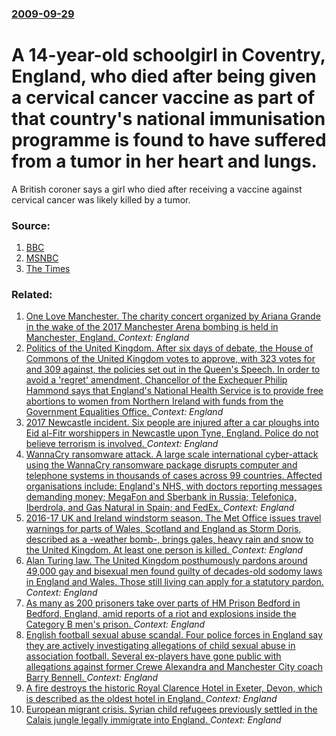### [2009-09-29](/news/2009/09/29/index.md)

#  A 14-year-old schoolgirl in Coventry, England, who died after being given a cervical cancer vaccine as part of that country's national immunisation programme is found to have suffered from a tumor in her heart and lungs. 

A British coroner says a girl who died after receiving a vaccine against cervical cancer was likely killed by a tumor.


### Source:

1. [BBC](http://news.bbc.co.uk/2/hi/health/8279656.stm)
2. [MSNBC](http://www.msnbc.msn.com/id/33117752/ns/health-cancer/)
3. [The Times](http://www.timesonline.co.uk/tol/life_and_style/health/article6852858.ece)

### Related:

1. [One Love Manchester. The charity concert organized by Ariana Grande in the wake of the 2017 Manchester Arena bombing is held in Manchester, England. ](/news/2017/06/4/one-love-manchester-the-charity-concert-organized-by-ariana-grande-in-the-wake-of-the-2017-manchester-arena-bombing-is-held-in-manchester.md) _Context: England_
2. [Politics of the United Kingdom. After six days of debate, the House of Commons of the United Kingdom votes to approve, with 323 votes for and 309 against, the policies set out in the Queen's Speech. In order to avoid a 'regret' amendment, Chancellor of the Exchequer Philip Hammond says that England's National Health Service is to provide free abortions to women from Northern Ireland with funds from the Government Equalities Office. ](/news/2017/06/29/politics-of-the-united-kingdom-after-six-days-of-debate-the-house-of-commons-of-the-united-kingdom-votes-to-approve-with-323-votes-for-an.md) _Context: England_
3. [2017 Newcastle incident. Six people are injured after a car ploughs into Eid al-Fitr worshippers in Newcastle upon Tyne, England. Police do not believe terrorism is involved. ](/news/2017/06/25/2017-newcastle-incident-six-people-are-injured-after-a-car-ploughs-into-eid-al-fitr-worshippers-in-newcastle-upon-tyne-england-police-do.md) _Context: England_
4. [WannaCry ransomware attack. A large scale international cyber-attack using the WannaCry ransomware package disrupts computer and telephone systems in thousands of cases across 99 countries. Affected organisations include: England's NHS, with doctors reporting messages demanding money; MegaFon and Sberbank in Russia; Telefonica, Iberdrola, and Gas Natural in Spain; and FedEx. ](/news/2017/05/12/wannacry-ransomware-attack-a-large-scale-international-cyber-attack-using-the-wannacry-ransomware-package-disrupts-computer-and-telephone-s.md) _Context: England_
5. [2016-17 UK and Ireland windstorm season. The Met Office issues travel warnings for parts of Wales, Scotland and England as Storm Doris, described as a -weather bomb-, brings gales, heavy rain and snow to the United Kingdom. At least one person is killed. ](/news/2017/02/23/2016-17-uk-and-ireland-windstorm-season-the-met-office-issues-travel-warnings-for-parts-of-wales-scotland-and-england-as-storm-doris-de.md) _Context: England_
6. [Alan Turing law. The United Kingdom posthumously pardons around 49,000 gay and bisexual men found guilty of decades-old sodomy laws in England and Wales. Those still living can apply for a statutory pardon. ](/news/2017/01/31/alan-turing-law-the-united-kingdom-posthumously-pardons-around-49-000-gay-and-bisexual-men-found-guilty-of-decades-old-sodomy-laws-in-engla.md) _Context: England_
7. [As many as 200 prisoners take over parts of HM Prison Bedford in Bedford, England, amid reports of a riot and explosions inside the Category B men's prison. ](/news/2016/11/6/as-many-as-200-prisoners-take-over-parts-of-hm-prison-bedford-in-bedford-england-amid-reports-of-a-riot-and-explosions-inside-the-category.md) _Context: England_
8. [English football sexual abuse scandal. Four police forces in England say they are actively investigating allegations of child sexual abuse in association football. Several ex-players have gone public with allegations against former Crewe Alexandra and Manchester City coach Barry Bennell. ](/news/2016/11/25/english-football-sexual-abuse-scandal-four-police-forces-in-england-say-they-are-actively-investigating-allegations-of-child-sexual-abuse-i.md) _Context: England_
9. [A fire destroys the historic Royal Clarence Hotel in Exeter, Devon, which is described as the oldest hotel in England. ](/news/2016/10/28/a-fire-destroys-the-historic-royal-clarence-hotel-in-exeter-devon-which-is-described-as-the-oldest-hotel-in-england.md) _Context: England_
10. [European migrant crisis. Syrian child refugees previously settled in the Calais jungle legally immigrate into England. ](/news/2016/10/15/european-migrant-crisis-syrian-child-refugees-previously-settled-in-the-calais-jungle-legally-immigrate-into-england.md) _Context: England_
